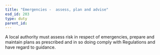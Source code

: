 ```yaml
---
title: "Emergencies -  assess, plan and advise"
esd_id: 203
type: duty
parent_id:  
---
```


A local authority must assess risk in respect of emergencies, prepare and maintain plans as prescribed and in so doing comply with Regulations and have regard to guidance.

